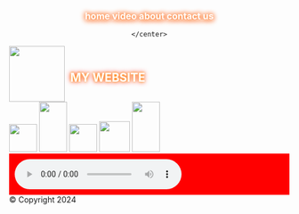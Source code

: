 
<!DOCTYPE html>

<html>
<head>
  <meta charset="UTF-8">
<meta name="viewport" content="width=device-width, initial-scale=1.0">
<title>login html</title>
<link rel="stylesheet" type-"text/css" href="css1.css">
</head>
<style>
        body {
            
            background-image: url('Goku.jpeg'); 
            background-size: 
            background-position: center; 
            background-repeat: no-repeat; 
            height: 100vh; 
            margin: 0;
        }
    </style>
  
  
  <div id="header"></div>
  <a class="math" href="log in.html" style="color: white; background-color: red; padding: 5px; text-decoration: none; animation: fire 1s infinite;" >login</a>

<style>
@keyframes fire {
  0% { text-shadow: 0 0 5px orange, 0 0 10px red; }
  50% { text-shadow: 0 0 15px orange, 0 0 20px red; }
  100% { text-shadow: 0 0 5px orange, 0 0 10px red; }
}
</style>

  <div class="nav">
    <center>
      <h3>
    <a href="index .html" style="color: white; text-shadow: 0 0 10px orange, 0 0 10px red;">home</a>
    <a href="video .html" style="color: white; text-shadow: 0 0 10px orange, 0 0 10px red;">video</a>
    <a href="about .html" style="color: white; text-shadow: 0 0 10px orange, 0 0 10px red;">about</a>
    <a href="contact .html" style="color: white; text-shadow:0 0 10px orange, 0 0 10px red;">contact us</a>
     </h3>

    </center>
  </div>
   
  <div style="display: flex; align-items: center;">
    <img class="picture" src="Mark.jpeg" width="100" height="100">
     <h2 style="margin-left: 10px; color: white; text-shadow: 0 0 5px orange, 0 0 10px red;">MY WEBSITE</h2>


</div>

  
  
  <div class="containerin">
     <img src="Gohan.jpeg" width="50">
     <img src="Klirin.jpeg" width="50" height="90">
     <img src="Picolo.jpeg" width="50">
     <img src="Trunks.jpeg" width="55">
     <img src="Vegeta.jpeg" width="50" height="90">
  </div>
  
  
  <div class="music" style="background-color: red; padding: 10px;">
  <audio class="custom-audio" controls style=width"100">
        <source src="Juicewrld.mp3">
  </audio>
    </div>
  
  <div id="footer">&copy Copyright 2024</div>
</body>
</html>
